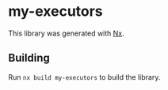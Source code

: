 # my-executors

This library was generated with [Nx](https://nx.dev).

## Building

Run `nx build my-executors` to build the library.
